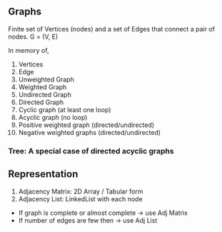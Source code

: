 ## Graphs

Finite set of Vertices (nodes) and a set of Edges that
connect a pair of nodes.
G = (V, E)

In memory of,
1. Vertices
2. Edge
3. Unweighted Graph
4. Weighted Graph
5. Undirected Graph
6. Directed Graph
7. Cyclic graph (at least one loop)
8. Acyclic graph (no loop)
9. Positive weighted graph (directed/undirected)
10. Negative weighted graphs (directed/undirected)

### Tree: A special case of directed acyclic graphs


## Representation

1. Adjacency Matrix: 2D Array / Tabular form
2. Adjacency List: LinkedList with each node

* If graph is complete or almost complete -> use Adj Matrix 
* If number of edges are few then -> use Adj List
  

